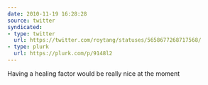 ```yaml
---
date: 2010-11-19 16:28:28
source: twitter
syndicated:
- type: twitter
  url: https://twitter.com/roytang/statuses/5658677268717568/
- type: plurk
  url: https://plurk.com/p/9148l2
---
```


Having a healing factor would be really nice at the moment